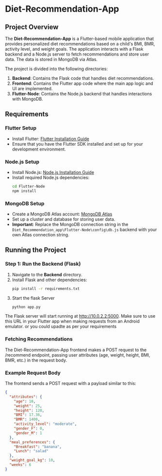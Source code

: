 # Diet-Recommendation-App

## Project Overview
The **Diet-Recommendation-App** is a Flutter-based mobile application that provides personalized diet recommendations based on a child's BMI, BMR, activity level, and weight goals. The application interacts with a Flask backend and a Node.js server to fetch recommendations and store user data. The data is stored in MongoDB via Atlas.

The project is divided into the following directories:

1. **Backend**: Contains the Flask code that handles diet recommendations.
2. **Frontend**: Contains the Flutter app code where the main app logic and UI are implemented.
3. **Flutter-Node**: Contains the Node.js backend that handles interactions with MongoDB.

## Requirements

### Flutter Setup
- Install Flutter: [Flutter Installation Guide](https://flutter.dev/docs/get-started/install)
- Ensure that you have the Flutter SDK installed and set up for your development environment.

### Node.js Setup
- Install Node.js: [Node.js Installation Guide](https://nodejs.org/en/download/)
- Install required Node.js dependencies:
  ```bash
  cd Flutter-Node
  npm install
### MongoDB Setup
- Create a MongoDB Atlas account: [MongoDB Atlas](https://www.mongodb.com/cloud/atlas)
- Set up a cluster and database for storing user data.
- **Important**: Replace the MongoDB connection string in the `Diet_Recommendation_app\Flutter-Node\config\db.js` backend with your own Atlas connection string.


## Running the Project

### Step 1: Run the Backend (Flask)
1. Navigate to the **Backend** directory.
2. Install Flask and other dependencies:
   ```bash
   pip install -r requirements.txt
3. Start the flask Server
   ```bash
   python app.py
The Flask server will start running at http://10.0.2.2:5000. Make sure to use this URL in your Flutter app when making requests from an Android emulator. or you could upadte as per your requirements
   
### Fetching Recommendations
The Diet-Recommendation-App frontend makes a POST request to the /recommend endpoint, passing user attributes (age, weight, height, BMI, BMR, etc.) in the request body.

### Example Request Body
The frontend sends a POST request with a payload similar to this:

```json
{
  "attributes": {
    "age": 10,
    "weight": 25,
    "height": 120,
    "BMI": 17.36,
    "BMR": 1400,
    "activity_level": "moderate",
    "gender_F": 0,
    "gender_M": 1
  },
  "meal_preferences": {
    "Breakfast": "banana",
    "Lunch": "salad"
  },
  "weight_goal_kg": 10,
  "weeks": 6
}

